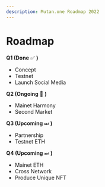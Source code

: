 ```yaml
---
description: Mutan.one Roadmap 2022
---
```


# Roadmap

**Q1 (Done** ✅ **)**

* Concept
* Testnet
* Launch Social Media

**Q2 (Ongoing** 🔄 **)**

* Mainet Harmony
* Second Market

**Q3 (Upcoming** ⏭  **)**

* Partnership
* Testnet ETH

**Q4 (Upcoming** ⏭  **)**

* Mainet ETH
* Cross Network
* Produce Unique NFT

